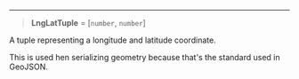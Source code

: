 ***

> **LngLatTuple** = \[`number`, `number`]

A tuple representing a longitude and latitude coordinate.

This is used hen serializing geometry because that's the standard used in
GeoJSON.
